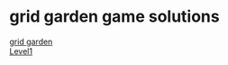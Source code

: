 <h1>grid garden game solutions</h1>
<a href="https://cssgridgarden.com/">grid garden</a><br>
<a href="https://github.com/007notshawky/grid-garden-game/blob/main/level1.css">Level1</a>

